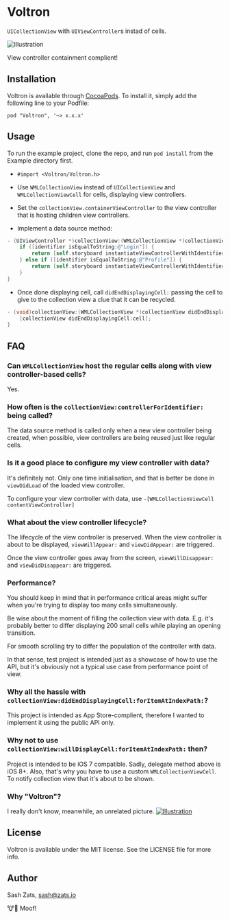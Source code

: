 # Voltron

`UICollectionView` with `UIViewController`s instad of cells.

![Illustration](https://raw.github.com/zats/Voltron/master/Illustration-1@2x.png)

View controller containment complient!

## Installation

Voltron is available through [CocoaPods](http://cocoapods.org). To install
it, simply add the following line to your Podfile:

    pod "Voltron", '~> x.x.x'

## Usage

To run the example project, clone the repo, and run `pod install` from the Example directory first.

* `#import <Voltron/Voltron.h>`

* Use `WMLCollectionView` instead of `UICollectionView` and `WMLCollectionViewCell` for cells, displaying view controllers.

* Set the `collectionView.containerViewController` to the view controller that is hosting children view controllers.

* Implement a data source method:
```objective-c
- (UIViewController *)collectionView:(WMLCollectionView *)collectionView controllerForIdentifier:(NSString *)identifier {
    if ([identifier isEqualToString:@"Login"]) {
        return [self.storyboard instantiateViewControllerWithIdentifier:@"LoginViewController"];
    } else if ([identifier isEqualToString:@"Profile"]) {
        return [self.storyboard instantiateViewControllerWithIdentifier:@"UserProfileViewController"];
    }
}
```

* Once done displaying cell, call `didEndDisplayingCell:` passing the cell to give to the collection view a clue that it can be recycled.

```objective-c
- (void)collectionView:(WMLCollectionView *)collectionView didEndDisplayingCell:(UICollectionViewCell *)cell forItemAtIndexPath:(NSIndexPath *)indexPath {
    [collectionView didEndDisplayingCell:cell];
}
```

## FAQ

### Can `WMLCollectionView` host the regular cells along with view controller-based cells?

Yes.

### How often is the `collectionView:controllerForIdentifier:` being called?

The data source method is called only when a new view controller being created, when possible, view controllers are being reused just like regular cells.

### Is it a good place to configure my view controller with data?

It's definitely not. Only one time initialisation, and that is better be done in `viewDidLoad` of the loaded view controller.

To configure your view controller with data, use `-[WMLCollectionViewCell contentViewController]`

### What about the view controller lifecycle?

The lifecycle of the view controller is preserved. When the view controller is about to be displayed, `viewWillAppear:` and `viewDidAppear:` are triggered.

Once the view controller goes away from the screen, `viewWillDisappear:` and `viewDidDisappear:` are triggered.

### Performance?

You should keep in mind that in performance critical areas might suffer when you're trying to display too many cells simultaneously.

Be wise about the moment of filling the collection view with data. E.g. it's probably better to differ displaying 200 small cells while playing an opening transition.

For smooth scrolling try to differ the population of the controller with data.

In that sense, test project is intended just as a showcase of how to use the API, but it's obviously not a typical use case from performance point of view.

### Why all the hassle with `collectionView:didEndDisplayingCell:forItemAtIndexPath:`?

This project is intended as App Store-complient, therefore I wanted to implement it using the public API only.

### Why not to use `collectionView:willDisplayCell:forItemAtIndexPath:` then?

Project is intended to be iOS 7 compatible. Sadly, delegate method above is iOS 8+. Also, that's why you have to use a custom `WMLCollectionViewCell`. To notify collection view that it's about to be shown.

### Why "Voltron"?

I really don't know, meanwhile, an unrelated picture.
[![Illustration](https://raw.github.com/zats/Voltron/master/Votron.jpg)](http://en.wikipedia.org/wiki/Voltron)

## License

Voltron is available under the MIT license. See the LICENSE file for more info.

## Author

Sash Zats, sash@zats.io

:cow::dog: Moof!
